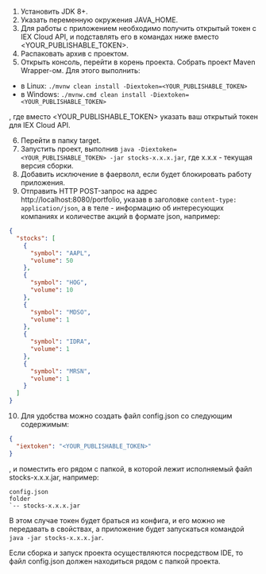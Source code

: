1. Установить JDK 8+.
2. Указать переменную окружения JAVA_HOME.
3. Для работы с приложением необходимо получить открытый токен с IEX Cloud API, и подставлять его в командах ниже вместо <YOUR_PUBLISHABLE_TOKEN>.
4. Распаковать архив с проектом.
5. Открыть консоль, перейти в корень проекта. Собрать проект Maven Wrapper-ом. Для этого выполнить:
* в Linux: `./mvnw clean install -Diextoken=<YOUR_PUBLISHABLE_TOKEN>`
* в Windows: `./mvnw.cmd clean install -Diextoken=<YOUR_PUBLISHABLE_TOKEN>`

, где вместо <YOUR_PUBLISHABLE_TOKEN> указать ваш открытый токен для IEX Cloud API.

6. Перейти в папку target.
7. Запустить проект, выполнив `java -Diextoken=<YOUR_PUBLISHABLE_TOKEN> -jar stocks-x.x.x.jar`, где x.x.x - текущая версия сборки.
8. Добавить исключение в фаерволл, если будет блокировать работу приложения.
9. Отправить HTTP POST-запрос на адрес http://localhost:8080/portfolio, указав в заголовке `content-type: application/json`, а в теле - информацию об интересующих компаниях и количестве акций в формате json, например:

```json
{
  "stocks": [
    {
      "symbol": "AAPL",
      "volume": 50
    },
    {
      "symbol": "HOG",
      "volume": 10
    },
    {
      "symbol": "MDSO",
      "volume": 1
    },
    {
      "symbol": "IDRA",
      "volume": 1
    },
    {
      "symbol": "MRSN",
      "volume": 1
    }
  ]
}
```

10. Для удобства можно создать файл config.json со следующим содержимым:

```json
{
  "iextoken": "<YOUR_PUBLISHABLE_TOKEN>"
}
```

, и поместить его рядом с папкой, в которой лежит исполняемый файл stocks-x.x.x.jar, например:


```
config.json
folder
`-- stocks-x.x.x.jar
```

В этом случае токен будет браться из конфига, и его можно не передавать в свойствах, а приложение будет запускаться командой `java -jar stocks-x.x.x.jar`.

Если сборка и запуск проекта осуществляются посредством IDE, то файл config.json должен находиться рядом с папкой проекта.
